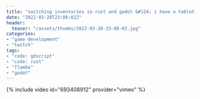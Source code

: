 ```yaml
---
title: "switching inventories in rust and godot &#124; i have a tablet and i'm not afraid to use it"
date: "2022-03-28T23:08:02Z"
header:
  teaser: "/assets/thumbs/2022-03-28-23-08-02.jpg"
categories:
- "game development"
- "twitch"
tags:
- "code: gdscript"
- "code: rust"
- "flambe"
- "godot"
---
```

{% include video id="693408912" provider="vimeo" %}
